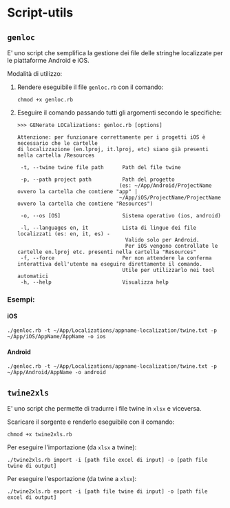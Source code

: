# Script-utils

## `genloc`

E' uno script che semplifica la gestione dei file delle stringhe localizzate per le piattaforme Android e iOS.

Modalità di utilizzo:

1. Rendere eseguibile il file `genloc.rb` con il comando:
   ```
   chmod +x genloc.rb
   ```
2. Eseguire il comando passando tutti gli argomenti secondo le specifiche:
   ```
   >>> GENerate LOCalizations: genloc.rb [options]

   Attenzione: per funzionare correttamente per i progetti iOS è necessario che le cartelle
   di localizzazione (en.lproj, it.lproj, etc) siano già presenti nella cartella /Resources

    -t, --twine twine file path      Path del file twine

    -p, --path project path          Path del progetto
                                    (es: ~/App/Android/ProjectName ovvero la cartella che contiene "app" |
                                    ~/App/iOS/ProjectName/ProjectName ovvero la cartella che contiene "Resources")

    -o, --os [OS]                    Sistema operativo (ios, android)

    -l, --languages en, it           Lista di lingue dei file localizzati (es: en, it, es) -
                                      Valido solo per Android.
                                      Per iOS vengono controllate le cartelle en.lproj etc. presenti nella cartella "Resources"
    -f, --force                      Per non attendere la conferma interattiva dell'utente ma eseguire direttamente il comando.
                                     Utile per utilizzarlo nei tool automatici
    -h, --help                       Visualizza help
   ```

### Esempi:

#### iOS
```
./genloc.rb -t ~/App/Localizations/appname-localization/twine.txt -p ~/App/iOS/AppName/AppName -o ios
```

#### Android
```
./genloc.rb -t ~/App/Localizations/appname-localization/twine.txt -p ~/App/Android/AppName -o android
```

## `twine2xls`

E' uno script che permette di tradurre i file twine in `xlsx` e viceversa.

Scaricare il sorgente e renderlo eseguibile con il comando:
```
chmod +x twine2xls.rb
```

Per eseguire l'importazione (da `xlsx` a twine):
```
./twine2xls.rb import -i [path file excel di input] -o [path file twine di output]
```

Per eseguire l'esportazione (da twine a `xlsx`):
```
./twine2xls.rb export -i [path file twine di input] -o [path file excel di output]
```
